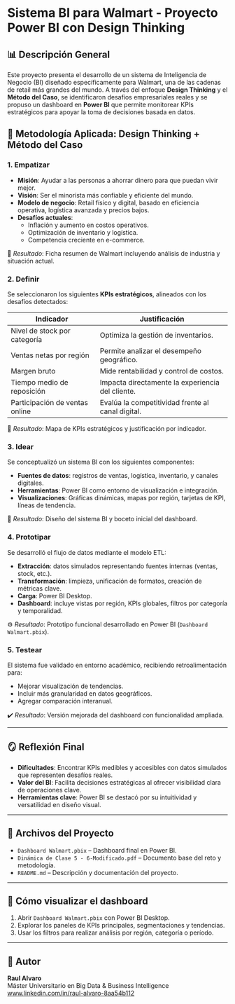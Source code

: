 # Sistema BI para Walmart - Proyecto Power BI con Design Thinking

## 📊 Descripción General

Este proyecto presenta el desarrollo de un sistema de Inteligencia de Negocio (BI) diseñado específicamente para Walmart, una de las cadenas de retail más grandes del mundo. A través del enfoque **Design Thinking** y el **Método del Caso**, se identificaron desafíos empresariales reales y se propuso un dashboard en **Power BI** que permite monitorear KPIs estratégicos para apoyar la toma de decisiones basada en datos.

## 🧠 Metodología Aplicada: Design Thinking + Método del Caso

### 1. **Empatizar**

- **Misión**: Ayudar a las personas a ahorrar dinero para que puedan vivir mejor.
- **Visión**: Ser el minorista más confiable y eficiente del mundo.
- **Modelo de negocio**: Retail físico y digital, basado en eficiencia operativa, logística avanzada y precios bajos.
- **Desafíos actuales**:
  - Inflación y aumento en costos operativos.
  - Optimización de inventario y logística.
  - Competencia creciente en e-commerce.

📄 *Resultado*: Ficha resumen de Walmart incluyendo análisis de industria y situación actual.

### 2. **Definir**

Se seleccionaron los siguientes **KPIs estratégicos**, alineados con los desafíos detectados:

| Indicador                     | Justificación                                                                 |
|------------------------------|------------------------------------------------------------------------------|
| Nivel de stock por categoría | Optimiza la gestión de inventarios.                                          |
| Ventas netas por región      | Permite analizar el desempeño geográfico.                                    |
| Margen bruto                 | Mide rentabilidad y control de costos.                                       |
| Tiempo medio de reposición  | Impacta directamente la experiencia del cliente.                             |
| Participación de ventas online | Evalúa la competitividad frente al canal digital.                            |

📌 *Resultado*: Mapa de KPIs estratégicos y justificación por indicador.

### 3. **Idear**

Se conceptualizó un sistema BI con los siguientes componentes:

- **Fuentes de datos**: registros de ventas, logística, inventario, y canales digitales.
- **Herramientas**: Power BI como entorno de visualización e integración.
- **Visualizaciones**: Gráficas dinámicas, mapas por región, tarjetas de KPI, líneas de tendencia.

🧩 *Resultado*: Diseño del sistema BI y boceto inicial del dashboard.

### 4. **Prototipar**

Se desarrolló el flujo de datos mediante el modelo ETL:

- **Extracción**: datos simulados representando fuentes internas (ventas, stock, etc.).
- **Transformación**: limpieza, unificación de formatos, creación de métricas clave.
- **Carga**: Power BI Desktop.
- **Dashboard**: incluye vistas por región, KPIs globales, filtros por categoría y temporalidad.

⚙️ *Resultado*: Prototipo funcional desarrollado en Power BI (`Dashboard Walmart.pbix`).

### 5. **Testear**

El sistema fue validado en entorno académico, recibiendo retroalimentación para:

- Mejorar visualización de tendencias.
- Incluir más granularidad en datos geográficos.
- Agregar comparación interanual.

✔️ *Resultado*: Versión mejorada del dashboard con funcionalidad ampliada.

---

## 🪞 Reflexión Final

- **Dificultades**: Encontrar KPIs medibles y accesibles con datos simulados que representen desafíos reales.
- **Valor del BI**: Facilita decisiones estratégicas al ofrecer visibilidad clara de operaciones clave.
- **Herramientas clave**: Power BI se destacó por su intuitividad y versatilidad en diseño visual.

---

## 📁 Archivos del Proyecto

- `Dashboard Walmart.pbix` – Dashboard final en Power BI.
- `Dinámica de Clase 5 - 6-Modificado.pdf` – Documento base del reto y metodología.
- `README.md` – Descripción y documentación del proyecto.

---

## 🚀 Cómo visualizar el dashboard

1. Abrir `Dashboard Walmart.pbix` con Power BI Desktop.
2. Explorar los paneles de KPIs principales, segmentaciones y tendencias.
3. Usar los filtros para realizar análisis por región, categoría o período.

---

## 👤 Autor

**Raul Alvaro**  
Máster Universitario en Big Data & Business Intelligence  
www.linkedin.com/in/raul-alvaro-8aa54b112


